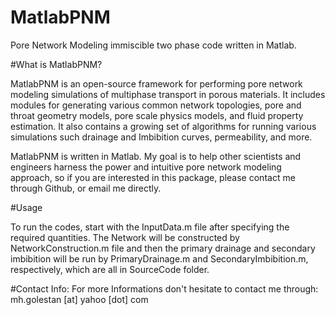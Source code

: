 # MatlabPNM
Pore Network Modeling immiscible two phase code written in Matlab.

#What is MatlabPNM?

MatlabPNM is an open-source framework for performing pore network modeling simulations of multiphase transport in porous materials. It includes modules for generating various common network topologies, pore and throat geometry models, pore scale physics models, and fluid property estimation. It also contains a growing set of algorithms for running various simulations such drainage and Imbibition curves, permeability, and more.

MatlabPNM is written in Matlab. My goal is to help other scientists and engineers harness the power and intuitive pore network modeling approach, so if you are interested in this package, please contact me through Github, or email me directly.

#Usage

To run the codes, start with the InputData.m file after specifying the required quantities. The Network will be constructed by NetworkConstruction.m file and then the primary drainage and secondary imbibition will be run by PrimaryDrainage.m and SecondaryImbibition.m, respectively, which are all in SourceCode folder.

#Contact Info:
For more Informations don't hesitate to contact me through: mh.golestan [at] yahoo [dot] com 
